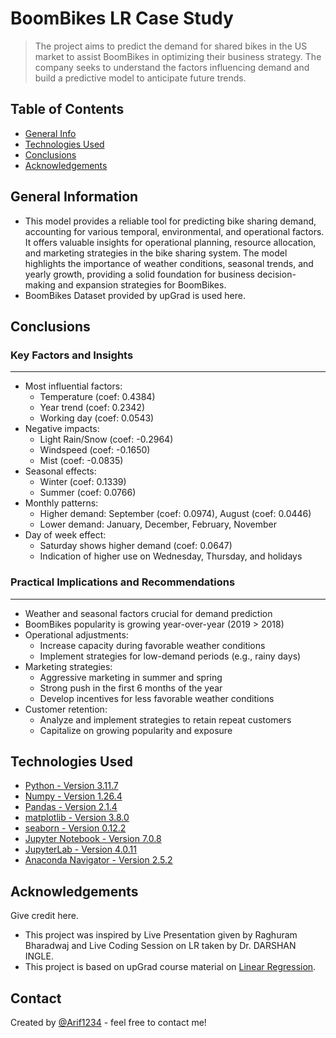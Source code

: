 # BoomBikes LR Case Study
> The project aims to predict the demand for shared bikes in the US market to assist BoomBikes in optimizing their business strategy. The company seeks to understand the factors influencing demand and build a predictive model to anticipate future trends.


## Table of Contents
* [General Info](#general-information)
* [Technologies Used](#technologies-used)
* [Conclusions](#conclusions)
* [Acknowledgements](#acknowledgements)

<!-- You can include any other section that is pertinent to your problem -->

## General Information
- This model provides a reliable tool for predicting bike sharing demand, accounting for various temporal, environmental, and operational factors. It offers valuable insights for operational planning, resource allocation, and marketing strategies in the bike sharing system. The model highlights the importance of weather conditions, seasonal trends, and yearly growth, providing a solid foundation for business decision-making and expansion strategies for BoomBikes.
- BoomBikes Dataset provided by upGrad is used here.

## Conclusions
### Key Factors and Insights
--------------
- Most influential factors:
    * Temperature (coef: 0.4384)
    * Year trend (coef: 0.2342)
    * Working day (coef: 0.0543)
- Negative impacts:
    * Light Rain/Snow (coef: -0.2964)
    * Windspeed (coef: -0.1650)
    * Mist (coef: -0.0835)
- Seasonal effects:
    * Winter (coef: 0.1339)
    * Summer (coef: 0.0766)
- Monthly patterns:
    * Higher demand: September (coef: 0.0974), August (coef: 0.0446)
    * Lower demand: January, December, February, November
- Day of week effect:
    * Saturday shows higher demand (coef: 0.0647)
    * Indication of higher use on Wednesday, Thursday, and holidays

### Practical Implications and Recommendations
-------------------------
- Weather and seasonal factors crucial for demand prediction
- BoomBikes popularity is growing year-over-year (2019 > 2018)
- Operational adjustments:
    * Increase capacity during favorable weather conditions
    * Implement strategies for low-demand periods (e.g., rainy days)
- Marketing strategies:
    * Aggressive marketing in summer and spring
    * Strong push in the first 6 months of the year
    * Develop incentives for less favorable weather conditions
- Customer retention:
    * Analyze and implement strategies to retain repeat customers
    * Capitalize on growing popularity and exposure


## Technologies Used
- [Python - Version 3.11.7](https://www.python.org/)
- [Numpy - Version 1.26.4](https://numpy.org/)
- [Pandas - Version 2.1.4](https://pandas.pydata.org/)
- [matplotlib - Version 3.8.0](https://matplotlib.org/stable/)
- [seaborn - Version 0.12.2](https://seaborn.pydata.org/index.html)
- [Jupyter Notebook - Version 7.0.8](https://jupyter.org/)
- [JupyterLab - Version 4.0.11](https://jupyter.org/)
- [Anaconda Navigator - Version 2.5.2](https://www.anaconda.com/products/navigator)

## Acknowledgements
Give credit here.
- This project was inspired by Live Presentation given by Raghuram Bharadwaj and Live Coding Session on LR taken by Dr. DARSHAN INGLE.
- This project is based on upGrad course material on [Linear Regression](https://learn.upgrad.com/course/5803/segment/54603/325204/984745/4919622).


## Contact
Created by [@Arif1234](https://github.com/Arif1234) - feel free to contact me!

